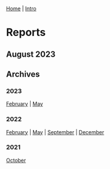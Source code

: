 [Home](index.md) | [Intro](intro.md)

# Reports

## August 2023

<object data="reports/report-2023-08.pdf" width="1000" height="1000" type='application/pdf'></object>

## Archives

### 2023

[February](reports/report-2023-02.pdf) | [May](reports/report-2023-05.pdf)

### 2022

[February](reports/report-2022-02.pdf) | [May](reports/report-2022-05.pdf) | [September](reports/report-2022-09.pdf) | [December](reports/report-2022-12.pdf)

### 2021

[October](reports/report-2021-10.pdf)
